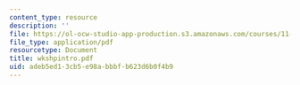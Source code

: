 ```yaml
---
content_type: resource
description: ''
file: https://ol-ocw-studio-app-production.s3.amazonaws.com/courses/11-201-gateway-planning-action-fall-2005/adeb5ed13cb5e98abbbfb623d6b0f4b9_wkshpintro.pdf
file_type: application/pdf
resourcetype: Document
title: wkshpintro.pdf
uid: adeb5ed1-3cb5-e98a-bbbf-b623d6b0f4b9
---
```


